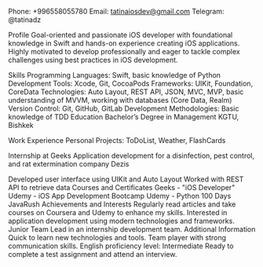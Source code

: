 Phone: +996558055780
Email: tatinaiosdev@gmail.com
Telegram: @tatinadz

Profile
Goal-oriented and passionate iOS developer with foundational knowledge in Swift and hands-on experience 
creating iOS applications. Highly motivated to develop professionally and eager to tackle complex
challenges using best practices in iOS development.

Skills
Programming Languages: Swift, basic knowledge of Python
Development Tools: Xcode, Git, CocoaPods
Frameworks: UIKit, Foundation, CoreData
Technologies: Auto Layout, REST API, JSON, MVC, MVP, basic understanding of MVVM, working with databases (Core Data, Realm)
Version Control: Git, GitHub, GitLab
Development Methodologies: Basic knowledge of TDD
Education
Bachelor’s Degree in Management
KGTU, Bishkek

Work Experience
Personal Projects: ToDoList, Weather, FlashCards

Internship at Geeks
Application development for a disinfection, pest control, and rat extermination company Dezis

Developed user interface using UIKit and Auto Layout
Worked with REST API to retrieve data
Courses and Certificates
Geeks - "iOS Developer"
Udemy - iOS App Development Bootcamp
Udemy - Python 100 Days
JavaRush
Achievements and Interests
Regularly read articles and take courses on Coursera and Udemy to enhance my skills.
Interested in application development using modern technologies and frameworks.
Junior Team Lead in an internship development team.
Additional Information
Quick to learn new technologies and tools.
Team player with strong communication skills.
English proficiency level: Intermediate
Ready to complete a test assignment and attend an interview.












